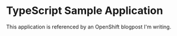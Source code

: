 # TypeScript Sample Application

This application is referenced by an OpenShift blogpost I'm writing.
